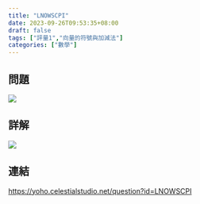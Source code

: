 ```yaml
---
title: "LNOWSCPI"
date: 2023-09-26T09:53:35+08:00
draft: false
tags: ["評量1","向量的符號與加減法"]
categories: ["數學"]
---
```

<!--more-->

## 問題
<img src="/posts/solution/LNOWSCPI-q.png">

## 詳解
<img src="/posts/solution/LNOWSCPI-sol.png">

## 連結

https://yoho.celestialstudio.net/question?id=LNOWSCPI
